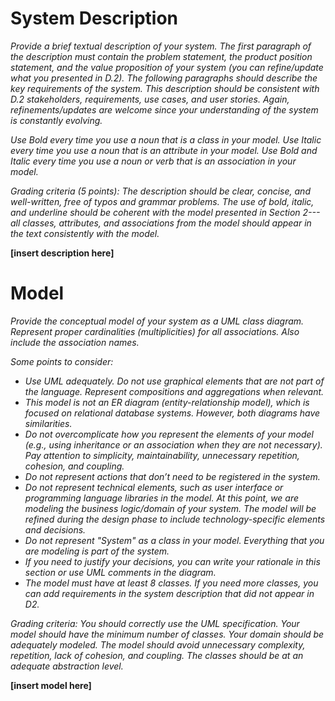 # System Description

*Provide a brief textual description of your system. The first paragraph of the description must contain the problem statement, the product position statement, and the value proposition of your system (you can refine/update what you presented in D.2). The following paragraphs should describe the key requirements of the system. This description should be consistent with D.2 stakeholders, requirements, use cases, and user stories. Again, refinements/updates are welcome since your understanding of the system is constantly evolving.*

*Use Bold every time you use a noun that is a class in your model. Use Italic every time you use a noun that is an attribute in your model. Use Bold and Italic every time you use a noun or verb that is an association in your model.* 

*Grading criteria (5 points): The description should be clear, concise, and well-written, free of typos and grammar problems. The use of bold, italic, and underline should be coherent with the model presented in Section 2---all classes, attributes, and associations from the model should appear in the text consistently with the model.*

**[insert description here]**


# Model
*Provide the conceptual model of your system as a UML class diagram. Represent proper cardinalities (multiplicities) for all associations. Also include the association names.* 

*Some points to consider:*

- *Use UML adequately. Do not use graphical elements that are not part of the language. Represent compositions and aggregations when relevant.*
- *This model is not an ER diagram (entity-relationship model), which is focused on relational database systems. However, both diagrams have similarities.* 
- *Do not overcomplicate how you represent the elements of your model (e.g., using inheritance or an association when they are not necessary). Pay attention to simplicity, maintainability, unnecessary repetition, cohesion, and coupling.*
- *Do not represent actions that don’t need to be registered in the system.* 
- *Do not represent technical elements, such as user interface or programming language libraries in the model. At this point, we are modeling the business logic/domain of your system. The model will be refined during the design phase to include technology-specific elements and decisions.* 
- *Do not represent "System" as a class in your model. Everything that you are modeling is part of the system.*
- *If you need to justify your decisions, you can write your rationale in this section or use UML comments in the diagram.*
- *The model must have at least 8 classes. If you need more classes, you can add requirements in the system description that did not appear in D2.*

*Grading criteria: You should correctly use the UML specification. Your model should have the minimum number of classes. Your domain should be adequately modeled. The model should avoid unnecessary complexity, repetition, lack of cohesion, and coupling. The classes should be at an adequate abstraction level.*

**[insert model here]**